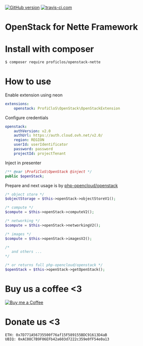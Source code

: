 [![GitHub version](https://badge.fury.io/gh/ProfiCloS%2Fopenstack-nette.svg)](https://badge.fury.io/gh/ProfiCloS%2Fopenstack-nette)
[![travis-ci.com](https://travis-ci.com/ProfiCloS/openstack-nette.svg?branch=master)](https://travis-ci.com/ProfiCloS/openstack-nette)

# OpenStack for Nette Framework

# Install with composer
```sh
$ composer require proficlos/openstack-nette
```

# How to use
Enable extension using neon
```yml
extensions:
	openstack: ProfiCloS\OpenStack\OpenStackExtension
```

Configure credentials
```yml
openstack:
	authVersion: v2.0
	authUrl: https://auth.cloud.ovh.net/v2.0/
	region: REGION
	userId: userIdentificator
	password: password
	projectId: projectTenant
```

Inject in presenter
```php
/** @var \ProfiCloS\OpenStack @inject */
public $openStack;
```

Prepare and next usage is by [php-opencloud/openstack](https://github.com/php-opencloud/openstack/) 
```php
/* object store */
$objectStorage = $this->openStack->objectStoreV1();

/* compute */
$compute = $this->openStack->computeV2();

/* networking */
$compute = $this->openStack->networkingV2();

/* images */
$compute = $this->openStack->imagesV2();

/* 
   and others ...
*/

/* or returns full php-opencloud/openstack */
$openStack = $this->openStack->getOpenStack();
```


# Buy us a coffee <3
[![Buy me a Coffee](https://www.paypalobjects.com/en_US/i/btn/btn_donate_LG.gif)](https://www.paypal.com/cgi-bin/webscr?cmd=_s-xclick&hosted_button_id=E8NK53NGKVDHS)

# Donate us <3
```
ETH: 0x7D771A56735500f76af15F589155BDC91613D4aB
UBIQ: 0xAC08C7B9F06EFb42a603d7222c359e0fF54e0a13
```

